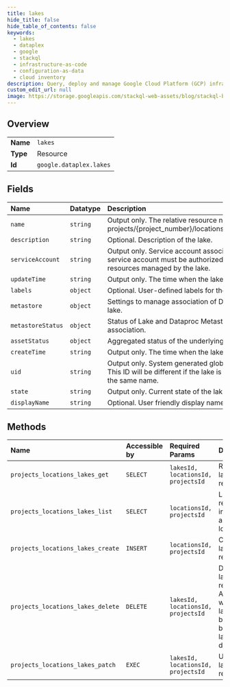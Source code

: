 ```yaml
---
title: lakes
hide_title: false
hide_table_of_contents: false
keywords:
  - lakes
  - dataplex
  - google    
  - stackql
  - infrastructure-as-code
  - configuration-as-data
  - cloud inventory
description: Query, deploy and manage Google Cloud Platform (GCP) infrastructure and resources using SQL
custom_edit_url: null
image: https://storage.googleapis.com/stackql-web-assets/blog/stackql-blog-post-featured-image.png
---
```

  
    

## Overview
<table><tbody>
<tr><td><b>Name</b></td><td><code>lakes</code></td></tr>
<tr><td><b>Type</b></td><td>Resource</td></tr>
<tr><td><b>Id</b></td><td><code>google.dataplex.lakes</code></td></tr>
</tbody></table>

## Fields
| Name | Datatype | Description |
|:-----|:---------|:------------|
| `name` | `string` | Output only. The relative resource name of the lake, of the form: projects/{project_number}/locations/{location_id}/lakes/{lake_id}. |
| `description` | `string` | Optional. Description of the lake. |
| `serviceAccount` | `string` | Output only. Service account associated with this lake. This service account must be authorized to access or operate on resources managed by the lake. |
| `updateTime` | `string` | Output only. The time when the lake was last updated. |
| `labels` | `object` | Optional. User-defined labels for the lake. |
| `metastore` | `object` | Settings to manage association of Dataproc Metastore with a lake. |
| `metastoreStatus` | `object` | Status of Lake and Dataproc Metastore service instance association. |
| `assetStatus` | `object` | Aggregated status of the underlying assets of a lake or zone. |
| `createTime` | `string` | Output only. The time when the lake was created. |
| `uid` | `string` | Output only. System generated globally unique ID for the lake. This ID will be different if the lake is deleted and re-created with the same name. |
| `state` | `string` | Output only. Current state of the lake. |
| `displayName` | `string` | Optional. User friendly display name. |
## Methods
| Name | Accessible by | Required Params | Description |
|:-----|:--------------|:----------------|:------------|
| `projects_locations_lakes_get` | `SELECT` | `lakesId, locationsId, projectsId` | Retrieves a lake resource. |
| `projects_locations_lakes_list` | `SELECT` | `locationsId, projectsId` | Lists lake resources in a project and location. |
| `projects_locations_lakes_create` | `INSERT` | `locationsId, projectsId` | Creates a lake resource. |
| `projects_locations_lakes_delete` | `DELETE` | `lakesId, locationsId, projectsId` | Deletes a lake resource. All zones within the lake must be deleted before the lake can be deleted. |
| `projects_locations_lakes_patch` | `EXEC` | `lakesId, locationsId, projectsId` | Updates a lake resource. |
